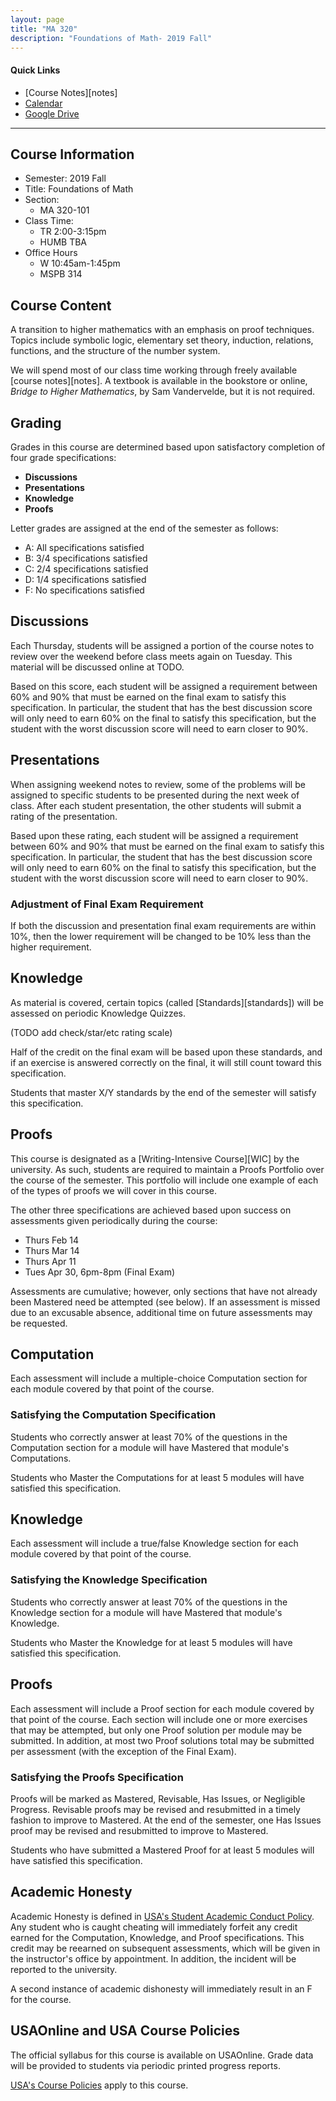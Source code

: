 ```yaml
---
layout: page
title: "MA 320"
description: "Foundations of Math- 2019 Fall"
---
```


#### Quick Links

- [Course Notes][notes]
- [Calendar][calendar]
- [Google Drive][drive]

---

## Course Information

- Semester: 2019 Fall
- Title: Foundations of Math 
- Section:
    - MA 320-101
- Class Time:
    - TR 2:00-3:15pm
    - HUMB TBA
- Office Hours
    - W 10:45am-1:45pm 
    - MSPB 314

## Course Content

A transition to higher mathematics with an emphasis on proof techniques. 
Topics include symbolic logic, elementary set theory, induction, relations, 
functions, and the structure of the number system. 

We will spend most of our class time working through freely available
[course notes][notes]. A textbook is available in the bookstore or online,
*Bridge to Higher Mathematics*, by Sam Vandervelde, but it is not required. 

## Grading

Grades in this course are determined based upon satisfactory completion
of four grade specifications:

- **Discussions** 
- **Presentations** 
- **Knowledge** 
- **Proofs**

Letter grades are assigned at the end of the semester as follows:

- A: All specifications satisfied
- B: 3/4 specifications satisfied
- C: 2/4 specifications satisfied
- D: 1/4 specifications satisfied
- F: No specifications satisfied

## Discussions

Each Thursday, students will be assigned a portion of the course notes
to review over the weekend before class meets again on Tuesday. This material
will be discussed online at TODO.

Based on this score, each student will be assigned a requirement between 60% and 90%
that must be earned on the final exam to satisfy this specification. In particular,
the student that has the best discussion score will only need to earn 60% on the final
to satisfy this specification, but the student with the worst discussion score will
need to earn closer to 90%.

## Presentations

When assigning weekend notes to review, some of the problems will be assigned 
to specific students to be presented during the next week of class.
After each student presentation, the other students will submit a rating of the
presentation.

Based upon these rating, each student will be assigned a requirement between 60%
and 90%
that must be earned on the final exam to satisfy this specification. In particular,
the student that has the best discussion score will only need to earn 60% on the final
to satisfy this specification, but the student with the worst discussion score will
need to earn closer to 90%.

### Adjustment of Final Exam Requirement

If both the discussion and presentation final exam requirements are within 10%,
then the lower requirement will be changed to be 10% less than the higher requirement.

## Knowledge 

As material is covered, certain topics (called [Standards][standards]) 
will be assessed on periodic Knowledge Quizzes.

(TODO add check/star/etc rating scale)

Half of the credit on the final exam will be based upon these standards, and if
an exercise is answered correctly on the final, it will still count toward this
specification.

Students that master X/Y standards by the end of the semester will satisfy this
specification.

## Proofs

This course is designated as a [Writing-Intensive Course][WIC] by the university.
As such, students are required to maintain a Proofs Portfolio over the course of
the semester. This portfolio will include one example of each of the types of
proofs we will cover in this course. 

The other three specifications are achieved based upon success
on assessments given periodically during the course:

- Thurs Feb 14
- Thurs Mar 14
- Thurs Apr 11
- Tues Apr 30, 6pm-8pm (Final Exam)

Assessments are cumulative; however, only sections that have
not already been Mastered need be attempted (see below).
If an assessment is missed due to an excusable absence,
additional time on future assessments may be requested.

## Computation

Each assessment will include a multiple-choice Computation section for 
each module covered by that point of the course.

### Satisfying the Computation Specification

Students who correctly answer at least 70% of the questions in
the Computation section for a module will have Mastered
that module's Computations.

Students who Master the Computations for at least 5 modules
will have satisfied this specification.

## Knowledge 

Each assessment will include a true/false Knowledge section for 
each module covered by that point of the course.

### Satisfying the Knowledge Specification

Students who correctly answer at least 70% of the questions in
the Knowledge section for a module will have Mastered
that module's Knowledge.

Students who Master the Knowledge for at least 5 modules
will have satisfied this specification.

## Proofs

Each assessment will include a Proof section for 
each module covered by that point of the course.
Each section will include one or more exercises that may
be attempted, but only one Proof solution per module may be submitted.
In addition, at most two Proof solutions total may be submitted
per assessment (with the exception of the Final Exam).

### Satisfying the Proofs Specification

Proofs will be marked as Mastered, Revisable, Has Issues,
or Negligible Progress. Revisable proofs may be revised
and resubmitted in a timely fashion to improve to Mastered. 
At the end of the semester, one Has Issues proof may be 
revised and resubmitted to improve to Mastered.

Students who have submitted a Mastered Proof for at least
5 modules will have satisfied this specification.

## Academic Honesty

Academic Honesty is defined in
[USA's Student Academic Conduct Policy][usa-academic-conduct].
Any student who is caught
cheating will immediately forfeit any credit earned for the
Computation, Knowledge, and Proof specifications.
This credit may be reearned on subsequent assessments,
which will be given in the instructor's office by appointment. 
In addition, the incident will be reported to the university.

A second instance of academic dishonesty will immediately
result in an F for the course.

## USAOnline and USA Course Policies

The official syllabus for this course is available on
USAOnline. 
Grade data will be provided to students via periodic 
printed progress reports.

[USA's Course Policies][usa-course-policies] apply to this course.


[usa-course-policies]: https://www.southalabama.edu/departments/academicaffairs/resources/policies/additionalacademiccoursepolicies.pdf

[usa-academic-conduct]: http://www.southalabama.edu/departments/academicaffairs/resources/policies/Student%20academic%20conduct%20policy-Final%20Version%20October%202014.pdf

[calendar]: calendar/
[text]: http://jiblm.org/downloads/dlitem.php?id=72&category=jiblmjournal
[drive]: /classes/drive/ 
[sample-assessment]: pdf/sample-assessment.pdf 
[home-assessment-1]: pdf/takehome-assessment.pdf 
[home-assessment-2]: pdf/takehome-assessment-2.pdf 
[class-assessment-1]: pdf/class-assessment.pdf 
[class-assessment-2]: pdf/class-assessment-2.pdf 

